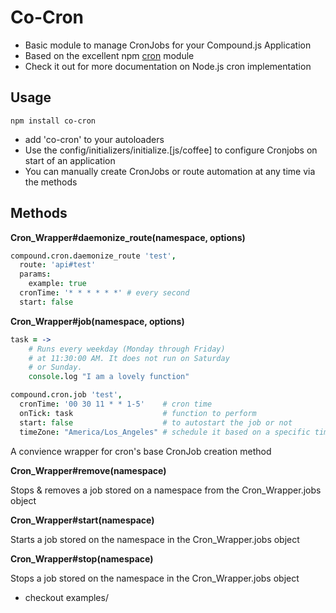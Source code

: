 Co-Cron
====
* Basic module to manage CronJobs for your Compound.js Application
* Based on the excellent npm [cron](https://npmjs.org/package/cron) module
* Check it out for more documentation on Node.js cron implementation

Usage
-------------
```
npm install co-cron
```
* add 'co-cron' to your autoloaders
* Use the config/initializers/initialize.[js/coffee] to configure Cronjobs on start of an application
* You can manually create CronJobs or route automation at any time via the methods

Methods
--------------

**Cron_Wrapper#daemonize_route(namespace, options)**

  ```coffeescript
  compound.cron.daemonize_route 'test',
    route: 'api#test'
    params:
      example: true
    cronTime: '* * * * * *' # every second
    start: false
  ```

**Cron_Wrapper#job(namespace, options)**
  ```coffeescript
  task = ->
      # Runs every weekday (Monday through Friday)
      # at 11:30:00 AM. It does not run on Saturday
      # or Sunday.
      console.log "I am a lovely function"

  compound.cron.job 'test',
    cronTime: '00 30 11 * * 1-5'    # cron time
    onTick: task                    # function to perform
    start: false                    # to autostart the job or not
    timeZone: "America/Los_Angeles" # schedule it based on a specific timezone 
  ```


A convience wrapper for cron's base CronJob creation method

**Cron_Wrapper#remove(namespace)**

Stops & removes a job stored on a namespace from the Cron_Wrapper.jobs object

**Cron_Wrapper#start(namespace)**

Starts a job stored on the namespace in the Cron_Wrapper.jobs object

**Cron_Wrapper#stop(namespace)**

Stops a job stored on the namespace in the Cron_Wrapper.jobs object
  

* checkout examples/
